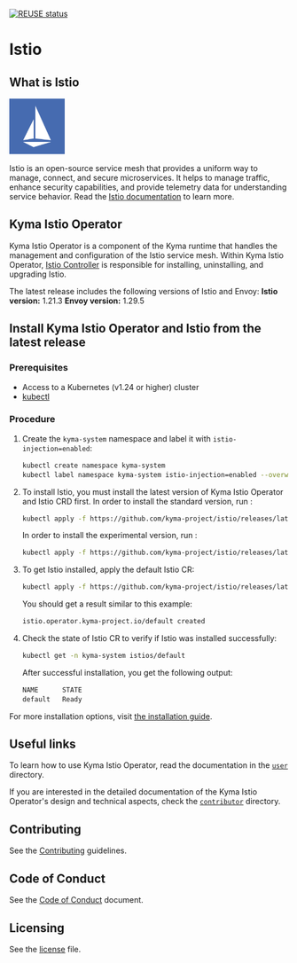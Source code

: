 [![REUSE status](https://api.reuse.software/badge/github.com/kyma-project/istio)](https://api.reuse.software/info/github.com/kyma-project/istio)
# Istio

## What is Istio

<img src="/docs/assets/istio-whitelogo-bluebackground-framed.svg" alt="Istio logo" style="height: 100px; width:100px;"/>

Istio is an open-source service mesh that provides a uniform way to manage, connect, and secure microservices. It helps to manage traffic, enhance security capabilities, and provide telemetry data for understanding service behavior. Read the [Istio documentation](https://istio.io/latest/) to learn more.

## Kyma Istio Operator

Kyma Istio Operator is a component of the Kyma runtime that handles the management and configuration of the Istio service mesh. Within Kyma Istio Operator, [Istio Controller](/docs/user/00-10-overview-istio-controller.md) is responsible for installing, uninstalling, and upgrading Istio.

The latest release includes the following versions of Istio and Envoy:
**Istio version:** 1.21.3
**Envoy version:** 1.29.5

## Install Kyma Istio Operator and Istio from the latest release

### Prerequisites

- Access to a Kubernetes (v1.24 or higher) cluster
- [kubectl](https://kubernetes.io/docs/tasks/tools/)

### Procedure

1. Create the `kyma-system` namespace and label it with `istio-injection=enabled`:

   ```bash
   kubectl create namespace kyma-system
   kubectl label namespace kyma-system istio-injection=enabled --overwrite
   ```

2. To install Istio, you must install the latest version of Kyma Istio Operator and Istio CRD first.
   In order to install the standard version, run :
   ```bash
   kubectl apply -f https://github.com/kyma-project/istio/releases/latest/download/istio-manager.yaml
   ```

   In order to install the experimental version, run :
   ```bash
   kubectl apply -f https://github.com/kyma-project/istio/releases/latest/download/istio-manager-experimental.yaml
   ```
   
3. To get Istio installed, apply the default Istio CR:

   ```bash
   kubectl apply -f https://github.com/kyma-project/istio/releases/latest/download/istio-default-cr.yaml
   ```

   You should get a result similar to this example:

   ```bash
   istio.operator.kyma-project.io/default created
   ```

4. Check the state of Istio CR to verify if Istio was installed successfully:

   ```bash
   kubectl get -n kyma-system istios/default
   ```

   After successful installation, you get the following output:

   ```bash
   NAME      STATE
   default   Ready
   ```

For more installation options, visit [the installation guide](/docs/contributor/01-00-installation.md).

## Useful links

To learn how to use Kyma Istio Operator, read the documentation in the [`user`](/docs/user) directory.

If you are interested in the detailed documentation of the Kyma Istio Operator's design and technical aspects, check the [`contributor`](/docs/contributor) directory.

## Contributing
<!--- mandatory section - do not change this! --->

See the [Contributing](CONTRIBUTING.md) guidelines.

## Code of Conduct
<!--- mandatory section - do not change this! --->

See the [Code of Conduct](CODE_OF_CONDUCT.md) document.

## Licensing
<!--- mandatory section - do not change this! --->

See the [license](./LICENSE) file.